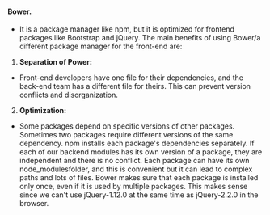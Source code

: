#### Bower. 
- It is a package manager like npm, but it is optimized for frontend packages like Bootstrap and jQuery.
The main benefits of using Bower/a different package manager for the front-end are:
1. **Separation of Power:**
- Front-end developers have one file for their dependencies, and the back-end team has a different file for theirs. This can prevent version conflicts and disorganization.

2. **Optimization:**
- Some packages depend on specific versions of other packages. Sometimes two packages require different versions of the same dependency. npm installs each package's dependencies separately. If each of our backend modules has its own version of a package, they are independent and there is no conflict. Each package can have its own node_modulesfolder, and this is convenient but it can lead to complex paths and lots of files. Bower makes sure that each package is installed only once, even if it is used by multiple packages. This makes sense since we can't use jQuery-1.12.0 at the same time as jQuery-2.2.0 in the browser.
